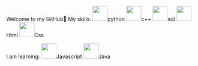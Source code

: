 Welcome to my GitHub👋
My skills:
<img src="https://cdn.jsdelivr.net/gh/devicons/devicon/icons/python/python-original.svg" hight="40" width="40"/>python
<img src="https://cdn.jsdelivr.net/gh/devicons/devicon/icons/c/c-plain.svg" hight="40" width="40"/>c++
<img src="https://cdn.jsdelivr.net/gh/devicons/devicon/icons/mysql/mysql-original-wordmark.svg" hight="40" width="40"/>sql
<img src="https://cdn.jsdelivr.net/gh/devicons/devicon/icons/html5/html5-original.svg" hight="40" width="40"/>Html
<img src="https://cdn.jsdelivr.net/gh/devicons/devicon/icons/css3/css3-original.svg" hight="40" width="40"/>Css

I am learning:
<img src="https://cdn.jsdelivr.net/gh/devicons/devicon/icons/javascript/javascript-original.svg" hight="40" width="40"/>Javascript
<img src="https://cdn.jsdelivr.net/gh/devicons/devicon/icons/java/java-plain.svg" hight="40" width="40"/>Java
